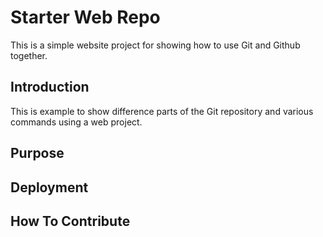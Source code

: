 # Starter Web Repo
This is a simple website project for showing how to use Git and Github together.

## Introduction
This is example to show difference parts of the Git repository and various commands using a web project.

## Purpose

## Deployment

## How To Contribute
